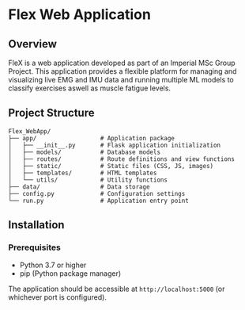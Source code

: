 # Flex Web Application

## Overview
FleX is a web application developed as part of an Imperial MSc Group Project. This application provides a flexible platform for managing and visualizing live EMG and IMU data and running multiple ML models to classify exercises aswell as muscle fatigue levels.

## Project Structure
```
Flex_WebApp/
├── app/                  # Application package
│   ├── __init__.py       # Flask application initialization
│   ├── models/           # Database models
│   ├── routes/           # Route definitions and view functions
│   ├── static/           # Static files (CSS, JS, images)
│   ├── templates/        # HTML templates
│   └── utils/            # Utility functions
├── data/                 # Data storage
├── config.py             # Configuration settings
└── run.py                # Application entry point
```

## Installation

### Prerequisites
- Python 3.7 or higher
- pip (Python package manager)


The application should be accessible at `http://localhost:5000` (or whichever port is configured).


